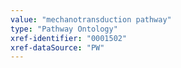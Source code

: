 ```yaml
---
value: "mechanotransduction pathway"
type: "Pathway Ontology"
xref-identifier: "0001502"
xref-dataSource: "PW"
---
```

